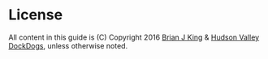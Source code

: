 # License

All content in this guide is (C) Copyright 2016 [Brian J King](https://github.com/brianjking) & [Hudson Valley DockDogs](https://hudsonvalleydockdogs.com), unless otherwise noted. 

